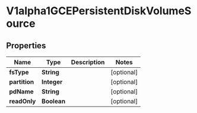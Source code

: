 

# V1alpha1GCEPersistentDiskVolumeSource

## Properties

Name | Type | Description | Notes
------------ | ------------- | ------------- | -------------
**fsType** | **String** |  |  [optional]
**partition** | **Integer** |  |  [optional]
**pdName** | **String** |  |  [optional]
**readOnly** | **Boolean** |  |  [optional]



